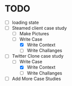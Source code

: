 # TODO

-   [ ] loading state
-   [ ] Steamed client case study
    -   [ ] Make Pictures
    -   [ ] Write Case
        -   [x] Write Context
        -   [ ] Write Challanges
-   [ ] Twitter Clone case study
    -   [ ] Write Case
        -   [x] Write Context
        -   [ ] Write Challanges
-   [ ] Add More Case Studies
